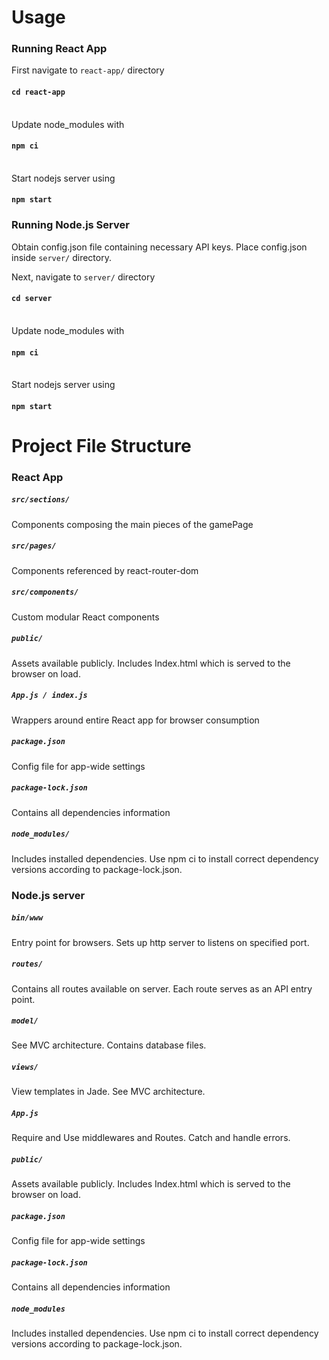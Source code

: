 # Usage
### Running React App
First navigate to `react-app/` directory
#### `cd react-app`
\
Update node_modules with
#### `npm ci`
\
Start nodejs server using
#### `npm start`

### Running Node.js Server
Obtain config.json file containing necessary API keys. Place config.json inside `server/` directory.

Next, navigate to `server/` directory
#### `cd server`
\
Update node_modules with
#### `npm ci`
\
Start nodejs server using
#### `npm start`

# Project File Structure
### React App

##### `src/sections/`
Components composing the main pieces of the gamePage
##### `src/pages/`
Components referenced by react-router-dom
##### `src/components/`
Custom modular React components
##### `public/`
Assets available publicly. Includes Index.html which is served to the browser on load.
##### `App.js / index.js`
Wrappers around entire React app for browser consumption
##### `package.json`
Config file for app-wide settings
##### `package-lock.json`
Contains all dependencies information
##### `node_modules/`
Includes installed dependencies. Use npm ci to install correct dependency versions according to package-lock.json. 

### Node.js server
##### `bin/www`
Entry point for browsers. Sets up http server to listens on specified port.
##### `routes/`
Contains all routes available on server. Each route serves as an API entry point.
##### `model/`
See MVC architecture. Contains database files.
##### `views/`
View templates in Jade. See MVC architecture. 
##### `App.js`
Require and Use middlewares and Routes. Catch and handle errors.
##### `public/`
Assets available publicly. Includes Index.html which is served to the browser on load.
##### `package.json`
Config file for app-wide settings
##### `package-lock.json`
Contains all dependencies information
##### `node_modules`
Includes installed dependencies. Use npm ci to install correct dependency versions according to package-lock.json. 
